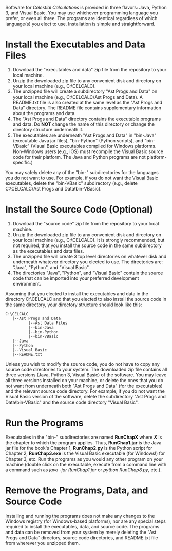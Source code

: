 Software for _Celestial Calculations_ is provided in three flavors: Java, Python 3, and Visual Basic. You may use whichever programming language you prefer, or even all three. The programs are identical regardless of which language(s) you elect to use. Installation is simple and straightforward.

# Install the Executables and Data Files
1. Download the "executables and data" zip file from the repository to your local machine.
1. Unzip the downloaded zip file to any convenient disk and directory on your local machine (e.g., C:\CELCALC).
1. The unzipped file will create a subdirectory "Ast Progs and Data" on your local machine (e.g., C:\CELCALC\Ast Progs and Data). A README.txt file is also created at the same level as the "Ast Progs and Data" directory. The README file contains supplementary information about the programs and data.
1. The "Ast Progs and Data" directory contains the executable programs and data. Do **NOT** change the name of this directory or change the directory structure underneath it.
1. The executables are underneath "Ast Progs and Data" in "bin-Java" (executable Java jar files), "bin-Python" (Python scripts), and "bin-VBasic" (Visual Basic executables compiled for Windows platforms. Non-Windows users (e.g., iOS) must recompile the Visual Basic source code for their platform. The Java and Python programs are not platform-specific.)

You may safely delete any of the "bin-" subdirectories for the languages you do not want to use. For example, if you do not want the Visual Basic executables, delete the "bin-VBasic" subdirectory (e.g., delete C:\CELCALC\Ast Progs and Data\bin-VBasic).

# Install the Source Code (Optional)
1. Download the "source code" zip file from the repository to your local machine.
1. Unzip the downloaded zip file to any convenient disk and directory on your local machine (e.g., C:\CELCALC). It is strongly recommended, but not required, that you install the source code in the same subdirectory as the executables and data files.
1. The unzipped file will create 3 top level directories on whatever disk and underneath whatever directory you elected to use. The directories are: "Java", "Python", and "Visual Basic".
1. The directories "Java", "Python", and "Visual Basic" contain the source code that can be imported into your preferred development environment.

Assuming that you elected to install the executables and data in the directory C:\CELCALC and that you elected to also install the source code in the same directory, your directory structure should look like this:
```
C:\CELCALC
   |--Ast Progs and Data
          |--Ast Data Files
          |--bin-Java
          |--bin-Python
          |--bin-VBasic
   |--Java
   |--Python
   |--Visual Basic
   |--README.txt
 ```

Unless you wish to modify the source code, you do not have to copy any source code directories to your system. The downloaded zip file contains all three versions (Java, Python 3, Visual Basic) of the software. You may leave all three versions installed on your machine, or delete the ones that you do not want from underneath both "Ast Progs and Data" (for the executables) and the relevant source code directory. For example, if you do not want the Visual Basic version of the software, delete the subdirectory "Ast Progs and Data\bin-VBasic" and the source code directory "Visual Basic".

# Run the Programs
Executables in the "bin-" subdirectories are named **RunChapX** where _**X**_ is the chapter to which the program applies. Thus, **RunChap1.jar** is the Java jar file for the book's Chapter 1, **RunChap2.py** is the Python script for Chapter 2, **RunChap3.exe** is the Visual Basic executable (for Windows!) for Chapter 3, etc. Run the programs as you would any other program on your machine (double click on the executable, execute from a command line with a command such as _java -jar RunChap1.jar_ or _python RunChap8.py_, etc.).

# Remove the Programs, Data, and Source Code
Installing and running the programs does not make any changes to the Windows registry (for Windows-based platforms), nor are any special steps required to install the executables, data, and source code. The programs and data can be removed from your system by merely deleting the "Ast Progs and Data" directory, source code directories, and README.txt file from wherever you unzipped them.
